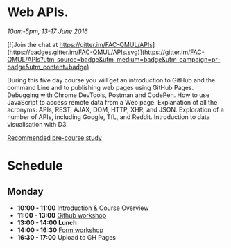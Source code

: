 # Web APIs.

*10am-5pm, 13-17 June 2016*

[![Join the chat at https://gitter.im/FAC-QMUL/APIs](https://badges.gitter.im/FAC-QMUL/APIs.svg)](https://gitter.im/FAC-QMUL/APIs?utm_source=badge&utm_medium=badge&utm_campaign=pr-badge&utm_content=badge)

During this five day course you will get an introduction to GitHub and the command Line and to publishing web pages using GitHub Pages. Debugging with Chrome DevTools, Postman and CodePen. How to use JavaScript to access remote data from a Web page. Explanation of all the acronyms: APIs, REST, AJAX, DOM, HTTP, XHR, and JSON. Exploration of a number of APIs, including Google, TfL, and Reddit. Introduction to data visualisation with D3.

[Recommended pre-course study](https://github.com/foundersandcoders/courses/blob/master/qmul.md)

# Schedule  
## Monday  
- **10:00 - 11:00** Introduction & Course Overview  
- **11:00 - 13:00** [Github workshop](https://github.com/FAC-QMUL/APIs/tree/master/GitHub-workshop)  
- **13:00 - 14:00 Lunch**  
- **14:00 - 16:30** [Form workshop]()  
- **16:30 - 17:00** Upload to GH Pages  
  
